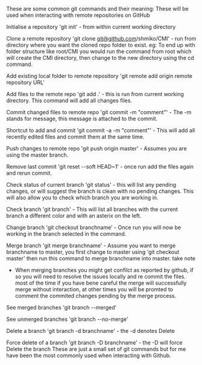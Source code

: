 These are some common git commands and their meaning: These will be used when interacting with remote repositories on GitHub

Initialise a repository
'git init' - from within current working directory

Clone a remote repository
'git clone git@github.com/shmiko/CMI' - run from directory where you want the cloned repo folder to exist. eg: To end up with folder structure like root/CMI you would run the command from root which will create the CMI directory, then change to the new directory using the cd command.

Add existing local folder to remote repository
'git remote add origin remote repository URL'

Add files to the remote repo
'git add .' - this is run from current working directory. This command will add all changes files.

Commit changed files to remote repo
'git commit -m "comment"' - The -m stands for message, this message is attached to the commit.

Shortcut to add and commit
'git commit -a -m "comment"' - This will add all recently edited files and commit them at the same time.

Push changes to remote repo
'git push origin master' - Assumes you are using the master branch.

Remove last commit
'git reset --soft HEAD~1' - once run add the files again and rerun commit.

Check status of current branch
'git status' - this will list any pending changes, or will suggest the branch is clean with no pending changes. This will also allow you to check which branch you are working in.

Check branch
'git branch' - This will list all branches with the current branch a different color and with an asterix on the left.

Change branch
'git checkout branchname' - Once run you will now be working in the branch selected in the command.

Merge branch
'git merge branchname' - Assume you want to merge branchname to master, you first change to master using 'git checkout master' then run this command to merge branchname into master.
take note
- When merging branches you might get confilct as reported by github, if so you will need to resolve the issues locally and re commit the files. most of the time if you have bene careful the merge will successfully merge without interaction, at other times you will be promted to comment the commited changes pending by the merge process.


See merged branches
'git branch --merged'





See unmerged branches
'git branch --no-merge'

Delete a branch
'git branch -d branchname' - the -d denotes Delete

Force delete of a branch
'git branch -D branchname' - the -D will force Delete the branch
These are just a small set of git commands but for me have been the most commonly used when interacting with Github.
